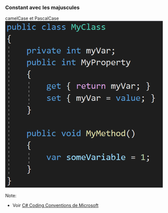 ### Constant avec les majuscules

camelCase et PascalCase  
![](images/code/cases.png?raw=true)

Note:
- Voir [C# Coding Conventions de Microsoft](https://docs.microsoft.com/en-us/dotnet/csharp/programming-guide/inside-a-program/coding-conventions)
